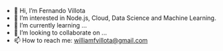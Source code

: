 - 👋 Hi, I’m Fernando Villota
- 👀 I’m interested in Node.js, Cloud, Data Science and Machine Learning.
- 🌱 I’m currently learning ...
- 💞️ I’m looking to collaborate on ...
- 📫 How to reach me: williamfvillota@gmail.com

<!---
Fernandovj/Fernandovj is a ✨ special ✨ repository because its `README.md` (this file) appears on your GitHub profile.
You can click the Preview link to take a look at your changes.
--->
